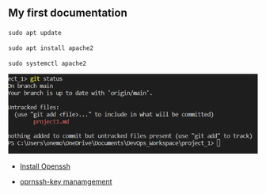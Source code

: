 ## My first documentation

`sudo apt update`

`sudo apt install apache2`

`sudo systemctl apache2`

![my example image](./images/example-image.png)


- [Install Openssh](https://learn.microsoft.com/en-us/windows-server/administration/openssh/openssh_install_firstuse?tabs=powershell)

- [oprnssh-key manamgement](https://learn.microsoft.com/en-us/windows-server/administration/openssh/openssh_keymanagement)
